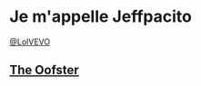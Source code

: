 # Je m'appelle Jeffpacito

[@LolVEVO](https://twitter.com/LolVEVO)

## [The Oofster](https://euab.github.io/the-oofster)
